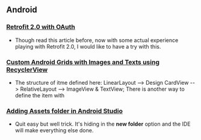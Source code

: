 ## Android
### [Retrofit 2.0 with OAuth](https://futurestud.io/blog/oauth-2-on-android-with-retrofit)
- Though read this article before, now with some actual experience playing with Retrofit 2.0, I would like to have a try with this.

### [Custom Android Grids with Images and Texts using RecyclerView](http://www.exoguru.com/android/ui/recyclerview/custom-android-grids-using-recyclerview.html)
- The structure of itme defined here: LinearLayout --> Design CardView --> RelativeLayout --> ImageView & TextView; There is another way to define the item with 


### [Adding Assets folder in Android Studio](http://stackoverflow.com/questions/26706843/adding-an-assets-folder-in-android-studio)
- Quit easy but well trick. It's hiding in the **new folder** option and the IDE will make everything else done.

